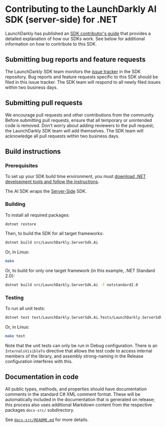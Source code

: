 # Contributing to the LaunchDarkly AI SDK (server-side) for .NET

LaunchDarkly has published an [SDK contributor's guide](https://docs.launchdarkly.com/sdk/concepts/contributors-guide) that provides a detailed explanation of how our SDKs work. See below for additional information on how to contribute to this SDK.

## Submitting bug reports and feature requests

The LaunchDarkly SDK team monitors the [issue tracker](https://github.com/launchdarkly/dotnet-core/issues) in the SDK repository. Bug reports and feature requests specific to this SDK should be filed in this issue tracker. The SDK team will respond to all newly filed issues within two business days.

## Submitting pull requests

We encourage pull requests and other contributions from the community. Before submitting pull requests, ensure that all temporary or unintended code is removed. Don't worry about adding reviewers to the pull request; the LaunchDarkly SDK team will add themselves. The SDK team will acknowledge all pull requests within two business days.

## Build instructions

### Prerequisites

To set up your SDK build time environment, you must [download .NET development tools and follow the instructions](https://dotnet.microsoft.com/download). 

The AI SDK wraps the [Server-Side](../server/index.md) SDK.

### Building

To install all required packages:

```bash
dotnet restore
```

Then, to build the SDK for all target frameworks:

```bash
dotnet build src/LaunchDarkly.ServerSdk.Ai
```

Or, in Linux:

```bash
make
```

Or, to build for only one target framework (in this example, .NET Standard 2.0):

```bash
dotnet build src/LaunchDarkly.ServerSdk.Ai -f netstandard2.0
```

### Testing

To run all unit tests:

```bash
dotnet test test/LaunchDarkly.ServerSdk.Ai.Tests/LaunchDarkly.ServerSdk.Ai.Tests.csproj
```

Or, in Linux:

```bash
make test
```

Note that the unit tests can only be run in Debug configuration. There is an `InternalsVisibleTo` directive that allows the test code to access internal members of the library, and assembly strong-naming in the Release configuration interferes with this.

## Documentation in code

All public types, methods, and properties should have documentation comments in the standard C# XML comment format. These will be automatically included in the documentation that is generated on release; this process also uses additional Markdown content from the respective packages `docs-src/` subdirectory.

See [`docs-src/README.md`](./docs-src/README.md) for more details.

